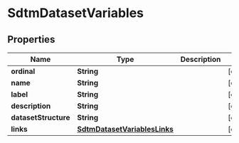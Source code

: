 

# SdtmDatasetVariables


## Properties

| Name | Type | Description | Notes |
|------------ | ------------- | ------------- | -------------|
|**ordinal** | **String** |  |  [optional] |
|**name** | **String** |  |  [optional] |
|**label** | **String** |  |  [optional] |
|**description** | **String** |  |  [optional] |
|**datasetStructure** | **String** |  |  [optional] |
|**links** | [**SdtmDatasetVariablesLinks**](SdtmDatasetVariablesLinks.md) |  |  [optional] |



